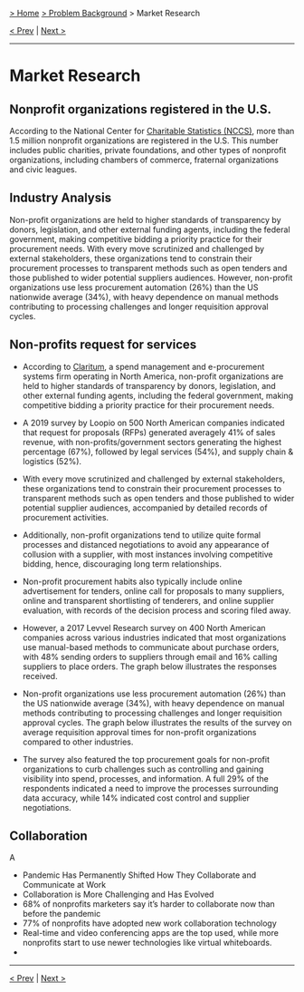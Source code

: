 [> Home](../README.md)  [> Problem Background](README.md) > Market Research

[< Prev](1.7.RAID.md)  |  [Next >](README.md)

---

# Market Research

## Nonprofit organizations registered in the U.S.

According to the National Center for [Charitable Statistics (NCCS)](https://nccs.urban.org/project/nonprofit-sector-brief#overview), more than 1.5 million nonprofit organizations are registered in the U.S. This number includes public charities, private foundations, and other types of nonprofit organizations, including chambers of commerce, fraternal organizations and civic leagues.

## Industry Analysis

Non-profit organizations are held to higher standards of transparency by donors, legislation, and other external funding agents, including the federal government, making competitive bidding a priority practice for their procurement needs. With every move scrutinized and challenged by external stakeholders, these organizations tend to constrain their procurement processes to transparent methods such as open tenders and those published to wider potential suppliers audiences. However, non-profit organizations use less procurement automation (26%) than the US nationwide average (34%), with heavy dependence on manual methods contributing to processing challenges and longer requisition approval cycles.

## Non-profits request for services

* According to [Claritum](https://www.claritum.com/r/article/why-is-not-for-profit-procurement-so-different/), a spend management and e-procurement systems firm operating in North America, non-profit organizations are held to higher standards of transparency by donors, legislation, and other external funding agents, including the federal government, making competitive bidding a priority practice for their procurement needs.
* A 2019 survey by Loopio on 500 North American companies indicated that request for proposals (RFPs) generated averagely 41% of sales revenue, with non-profits/government sectors generating the highest percentage (67%), followed by legal services (54%), and supply chain & logistics (52%).
* With every move scrutinized and challenged by external stakeholders, these organizations tend to constrain their procurement processes to transparent methods such as open tenders and those published to wider potential supplier audiences, accompanied by detailed records of procurement activities.
* Additionally, non-profit organizations tend to utilize quite formal processes and distanced negotiations to avoid any appearance of collusion with a supplier, with most instances involving competitive bidding, hence, discouraging long term relationships.
* Non-profit procurement habits also typically include online advertisement for tenders, online call for proposals to many suppliers, online and transparent shortlisting of tenderers, and online supplier evaluation, with records of the decision process and scoring filed away.
* However, a 2017 Levvel Research survey on 400 North American companies across various industries indicated that most organizations use manual-based methods to communicate about purchase orders, with 48% sending orders to suppliers through email and 16% calling suppliers to place orders. The graph below illustrates the responses received.
* Non-profit organizations use less procurement automation (26%) than the US nationwide average (34%), with heavy dependence on manual methods contributing to processing challenges and longer requisition approval cycles.
The graph below illustrates the results of the survey on average requisition approval times for non-profit organizations compared to other industries.

* The survey also featured the top procurement goals for non-profit organizations to curb challenges such as controlling and gaining visibility into spend, processes, and information. A full 29% of the respondents indicated a need to improve the processes surrounding data accuracy, while 14% indicated cost control and supplier negotiations.

## Collaboration

A
* Pandemic Has Permanently Shifted How They Collaborate and Communicate at Work
* Collaboration is More Challenging and Has Evolved
* 68% of nonprofits marketers say it’s harder to collaborate now than before the pandemic
* 77% of nonprofits have adopted new work collaboration technology
* Real-time and video conferencing apps are the top used, while more nonprofits start to use newer technologies like virtual whiteboards.
* 

---

[< Prev](1.7.RAID.md)  |  [Next >](README.md)

